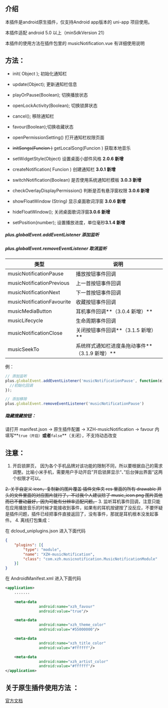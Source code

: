 ## 介绍

本插件是android原生插件，仅支持Android app版本的 uni-app 项目使用。

本插件适配 android 5.0 以上（minSdkVersion 21）

本插件的使用方法在插件包里的 musicNotification.vue 有详细使用说明

## 方法：

- init( Object ); 初始化通知栏 

- update(Object); 更新通知栏信息

- playOrPause(Boolean); 切换播放状态

- openLockActivity(Boolean); 切换锁屏状态

- cancel(); 移除通知栏

- favour(Boolean);切换收藏状态

- openPermissionSetting()  打开通知栏权限页面

- ~~initSongs(Funcion )~~   getLocalSong(Funcion )  获取本地音乐

- setWidgetStyle(Object) 设置桌面小部件风格 **2.0.6 新增**

- createNotification( Funcion ) 创建通知栏 **3.0.1 新增**

- switchNotification(Boolean) 是否使用系统通知栏模板 **3.0.3 新增**

- checkOverlayDisplayPermission() 判断是否有悬浮窗权限 **3.0.6 新增**

- showFloatWindow (String) 显示桌面歌词浮窗 **3.0.6 新增**

- hideFloatWindow(); 关闭桌面歌词浮窗**3.0.6 新增**

- setPosition(number); 设置播放进度，单位毫秒**3.1.4 新增**

  

##### plus.globalEvent.addEventListener 添加监听

##### plus.globalEvent.removeEventListener 取消监听

| 类型                       | 说明                           |
| -------------------------- | ------------------------------ |
| musicNotificationPause     | 播放按钮事件回调               |
| musicNotificationPrevious  | 上一首按钮事件回调             |
| musicNotificationNext      | 下一首按钮事件回调             |
| musicNotificationFavourite | 收藏按钮事件回调               |
| musicMediaButton           | 耳机事件回调**（3.0.4 新增）** |
| musicLifecycle             | 生命周期事件回调               |
| musicNotificationClose     | 关闭按钮事件回调**（3.1.5 新增）** |
| musicSeekTo | 系统样式通知栏进度条拖动事件**（3.1.9 新增）** |



  例：

  ```javascript
// 添加监听
plus.globalEvent.addEventListener('musicNotificationPause', function(e) {
    //初始化回调
});

// 添加移除
plus.globalEvent.removeEventListener('musicNotificationPause')
  ```

##### 隐藏搜藏按钮：

  请打开 manifest.json -> 原生插件配置 -> XZH-musicNotification -> favour 内填写**`true（开启）`**或者**`false`**（关闭），不支持动态改变

## 注意：

1. 开启锁屏页， 因为各个手机品牌对该功能的限制不同，所以要根据自己的需求调整。比喻小米手机，需要用户手动开启”开启锁屏显示“、”后台弹出界面“这两个权限才可以。

~~2. 关于自定义 icon，复制新的图片覆盖 插件文件夹 res 里面的所有 drawable 开头的文件里面的对应图片就行了，不过我个人建议除了 music_icon.png 图片其他而已不要动最好，因为可能有分辨率适配问题。~~
3. 监听耳机事件回调，注意只能在应用播放音乐的时候才能接收到事件，如果有的耳机按键按了没反应，不要怀疑是插件问题，插件已经把事件直接返回了，没有事件，那就是耳机根本没发起事件。
4. 离线打包集成：


在 dcloud_uniplugins.json 进入下面代码

```json
{
    "plugins": [{
        "type": "module",
        "name": "XZH-musicNotification",
        "class": "com.xzh.musicnotification.MusicNotificationModule"
    }]
}
```

在 AndroidManifest.xml 进入下面代码

```xml
<application>
    .......
    
    <meta-data
               android:name="xzh_favour"
               android:value="true"/>

    <meta-data
               android:name="xzh_theme_color"
               android:value="#55000000"/>

    <meta-data
               android:name="xzh_title_color"
               android:value="#ffffff"/>

    <meta-data
               android:name="xzh_artist_color"
               android:value="#ffffff"/>
</application>
```



## 关于原生插件使用方法 ：

[官方文档](https://uniapp.dcloud.io/api/extend/native-plugin)